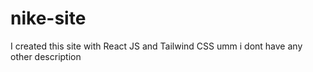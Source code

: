 # nike-site

I created this site with React JS and Tailwind CSS
umm i dont have any other description
